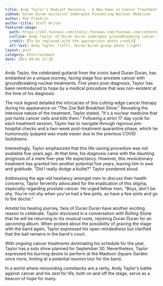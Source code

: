 ```yaml
---
title: Andy Taylor's Radiant Recovery - A New Dawn in Cancer Treatment
subhed: Duran Duran Guitarist Undergoes Pioneering Nuclear Medicine
author: Pat Franklin
author-title: Staff Writer
featured-image: 
  path: https://a57.foxnews.com/static.foxnews.com/foxnews.com/content/uploads/2023/09/720/405/andy-taylor-duran-duran.jpg?ve=1&tl=1
  cutline: Andy Taylor of Duran Duran undergoes groundbreaking cancer therapy.
  credit: [To be replaced with the appropriate photo credit]
  alt-text: Andy Taylor (left), Duran Duran group photo (right)
layout: post
category: Entertainment
date: 2023-09-01 17:20
---
```


Andy Taylor, the celebrated guitarist from the iconic band Duran Duran, has embarked on a unique journey, facing stage four prostate cancer with groundbreaking nuclear treatments. Five years post-diagnosis, Taylor has been reintroduced to hope by a medical procedure that was non-existent at the time of his diagnosis.

The rock legend detailed the intricacies of this cutting-edge cancer therapy during his appearance on "The Zoe Ball Breakfast Show." Revealing the intensive nature of the treatment, Taylor stated, "It's a nuclear medicine that just hunts cancer cells and kills them." Following a strict 17-day cycle for each treatment session, Taylor has to navigate through rigorous pre-hospital checks and a two-week post-treatment quarantine phase, which he humorously quipped was made easier due to the previous COVID lockdowns.

Interestingly, Taylor emphasized that this life-saving procedure was not available five years ago. At that time, his diagnosis came with the daunting prognosis of a mere five-year life expectancy. However, this revolutionary treatment has granted him another potential five years, leaving him in awe and gratitude. "Did I really dodge a bullet?" Taylor pondered aloud.

Addressing the age-old hesitancy amongst men to discuss their health concerns, Taylor fervently advocated for the eradication of this stigma, especially regarding prostate cancer. He urged fellow men, "Boys, don't be shy. You're not shy when you've had a few pints, so have a few pints and go to the doctor."

Amidst his healing journey, fans of Duran Duran have another exciting reason to celebrate. Taylor disclosed in a conversation with Rolling Stone that he will be returning to his musical roots, rejoining Duran Duran for an upcoming album. When probed about the possibility of gracing the stage with the band again, Taylor expressed his open-mindedness but clarified that the ball remains in the band's court.

With ongoing cancer treatments dominating his schedule for the year, Taylor has a solo show planned for September 30. Nevertheless, Taylor expressed his burning desire to perform at the Madison Square Garden once more, hinting at a potential reunion tour for the band.

In a world where resounding comebacks are a rarity, Andy Taylor's battle against cancer and his zest for life, both on and off the stage, serve as a beacon of hope for many.
